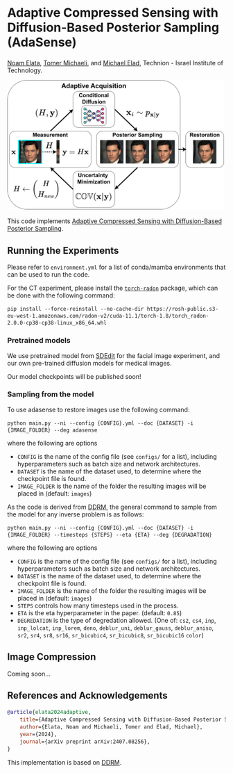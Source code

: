 # Adaptive Compressed Sensing with Diffusion-Based Posterior Sampling (AdaSense)

<a href="https://github.com/noamelata">Noam Elata</a><sup></sup>, <a href="https://tomer.net.technion.ac.il/">Tomer Michaeli</a>, and <a href="https://elad.cs.technion.ac.il/">Michael Elad</a>, Technion - Israel Institute of Technology.<br />

<img src="assets/AdaSense-Diagram.png" alt="AdaSense Diagram" style="width:500px;"/>


This code implements <a href="https://arxiv.org/abs/2407.08256">Adaptive Compressed Sensing with Diffusion-Based Posterior Sampling</a>.

## Running the Experiments
Please refer to `environment.yml` for a list of conda/mamba environments that can be used to run the code. 

For the CT experiment, please install the [`torch-radon`](https://github.com/matteo-ronchetti/torch-radon/tree/v2) package, which can be done with the following command:
```
pip install --force-reinstall --no-cache-dir https://rosh-public.s3-eu-west-1.amazonaws.com/radon-v2/cuda-11.1/torch-1.8/torch_radon-2.0.0-cp38-cp38-linux_x86_64.whl
```

### Pretrained models
We use pretrained model from [SDEdit](https://github.com/ermongroup/SDEdit) for the facial image experiment, and our own pre-trained diffusion models for medical images.

Our model checkpoints will be published soon!

### Sampling from the model

To use adasense to restore images use the following command:
```
python main.py --ni --config {CONFIG}.yml --doc {DATASET} -i {IMAGE_FOLDER} --deg adasense
```
where the following are options
- `CONFIG` is the name of the config file (see `configs/` for a list), including hyperparameters such as batch size and network architectures.
- `DATASET` is the name of the dataset used, to determine where the checkpoint file is found.
- `IMAGE_FOLDER` is the name of the folder the resulting images will be placed in (default: `images`)


As the code is derived from [DDRM](https://github.com/bahjat-kawar/ddrm), the general command to sample from the model for any inverse problem is as follows:
```
python main.py --ni --config {CONFIG}.yml --doc {DATASET} -i {IMAGE_FOLDER} --timesteps {STEPS} --eta {ETA} --deg {DEGRADATION} 
```
where the following are options
- `CONFIG` is the name of the config file (see `configs/` for a list), including hyperparameters such as batch size and network architectures.
- `DATASET` is the name of the dataset used, to determine where the checkpoint file is found.
- `IMAGE_FOLDER` is the name of the folder the resulting images will be placed in (default: `images`)
- `STEPS` controls how many timesteps used in the process.
- `ETA` is the eta hyperparameter in the paper. (default: `0.85`)
- `DEGREDATION` is the type of degredation allowed. (One of: `cs2`, `cs4`, `inp`, `inp_lolcat`, `inp_lorem`, `deno`, `deblur_uni`, `deblur_gauss`, `deblur_aniso`, `sr2`, `sr4`, `sr8`, `sr16`, `sr_bicubic4`, `sr_bicubic8`, `sr_bicubic16` `color`)

## Image Compression

Coming soon...


## References and Acknowledgements
```BibTeX
@article{elata2024adaptive,
    title={Adaptive Compressed Sensing with Diffusion-Based Posterior Sampling}, 
    author={Elata, Noam and Michaeli, Tomer and Elad, Michael},
    year={2024},
    journal={arXiv preprint arXiv:2407.08256},
}
```
This implementation is based on [DDRM](https://github.com/bahjat-kawar/ddrm).

